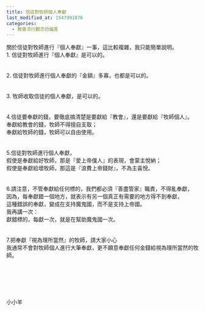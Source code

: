 ```yaml
---
title: 信徒對牧師個人奉獻
last_modified_at: 1547991876
categories:
  - 教會流行觀念的偏差
---
```


關於信徒對牧師進行『個人奉獻』一事，這比較複雜，我只能簡單說明。<br><!--more-->1.	信徒對牧師進行『個人奉獻』是可以的。<br><br><br>2.	信徒對牧師進行個人奉獻的『金額』多寡，也都是可以的。<br><br><br>3.	牧師收取信徒的個人奉獻，是可以的。<br><br><br>4.信徒要奉獻的錢，要徹底搞清楚是要獻給『教會』，還是要獻給『牧師個人』。<br>奉獻給教會的錢，牧師不得擅自支取；<br>奉獻給牧師的錢，牧師可以自由使用。<br><br><br>5.信徒對牧師進行個人奉獻，<br>假使是奉獻給好牧師，那是『愛上帝僕人』的表現，會蒙主悅納；<br>假使是奉獻給壞牧師，那這是『浪費上帝錢財』，不為主喜悅。<br><br><br>6.請注意，不管奉獻給任何標的，我們都必須『善盡管家』職責，不得亂奉獻，<br>因為，每奉獻錯一個地方，就表示有另一個真正有需要的地方得不到奉獻，<br>這種錯誤的奉獻，變成在支持魔鬼國，而不是支持上帝國。<br>我再講一次：<br>獻錯標的，每獻一次，就是在幫助魔鬼國一次。<br><br><br>7.把奉獻『視為理所當然』的牧師，請大家小心<br>我通常不會對牧師個人進行大筆奉獻，更不願意奉獻任何金錢給視為理所當然的牧師。<br><br><br><br><br><br><br>小小羊<br><br><br><br><br><br><br><br>

